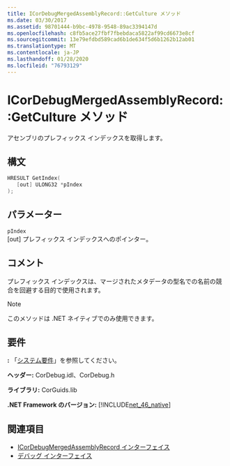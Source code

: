 ```yaml
---
title: ICorDebugMergedAssemblyRecord::GetCulture メソッド
ms.date: 03/30/2017
ms.assetid: 98701444-b9bc-4978-9548-89ac3394147d
ms.openlocfilehash: c8fb5ace27fbf7fbebdaca5822af99cd6673e8cf
ms.sourcegitcommit: 13e79efdbd589cad6b1de634f5d6b1262b12ab01
ms.translationtype: MT
ms.contentlocale: ja-JP
ms.lasthandoff: 01/28/2020
ms.locfileid: "76793129"
---
```

# <a name="icordebugmergedassemblyrecordgetindex-method"></a>ICorDebugMergedAssemblyRecord::GetCulture メソッド
アセンブリのプレフィックス インデックスを取得します。  
  
## <a name="syntax"></a>構文  
  
```cpp  
HRESULT GetIndex(  
   [out] ULONG32 *pIndex  
);  
```  
  
## <a name="parameters"></a>パラメーター  
 `pIndex`  
 [out] プレフィックス インデックスへのポインター。  
  
## <a name="remarks"></a>コメント  
 プレフィックス インデックスは、マージされたメタデータの型名での名前の競合を回避する目的で使用されます。  
  
> [!NOTE]
> このメソッドは .NET ネイティブでのみ使用できます。  
  
## <a name="requirements"></a>要件  
 **:** 「[システム要件](../../../../docs/framework/get-started/system-requirements.md)」を参照してください。  
  
 **ヘッダー:** CorDebug.idl、CorDebug.h  
  
 **ライブラリ:** CorGuids.lib  
  
 **.NET Framework のバージョン:** [!INCLUDE[net_46_native](../../../../includes/net-46-native-md.md)]  
  
## <a name="see-also"></a>関連項目

- [ICorDebugMergedAssemblyRecord インターフェイス](icordebugmergedassemblyrecord-interface.md)
- [デバッグ インターフェイス](debugging-interfaces.md)
